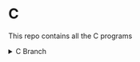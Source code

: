 # C
This repo contains all the C programs
<details>
<summary>C  Branch </summary>
<p>This repo is made by Ayush Arora</p>
</details>
